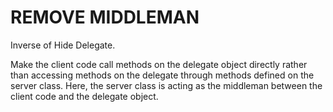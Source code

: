 # REMOVE MIDDLEMAN

Inverse of Hide Delegate.

Make the client code call methods on the delegate object directly rather than
accessing methods on the delegate through methods defined on the
server class. Here, the server class is acting as the middleman
between the client code and the delegate object.
